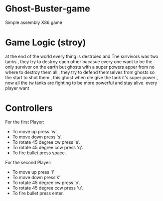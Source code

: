 # Ghost-Buster-game
Simple assembly X86 game 
# Game Logic (stroy)
at the end of the world every thing is destroied and The survivors
was two tanks , they try to destroy each other  bacasue every one want to be the only survivor on the earth
but ghosts with a super powers apper from no where to destroy them all , they try to defend themselves from
ghosts so the start to shot them , this ghost when die give the tank it's super power , now all the tw tanks 
are fighting to be more powerful and stay alive.
every player want
# Controllers 

For the first Player:

- To move up press 'w'.
- To move down press 's'.
- To rotate 45 degree cw press 'e'.
- To rotate 45 degree ccw press 'q'.
- To fire bullet press space.

For the second Player:

- To move up press 'i'
- To move down press'k'
- To rotate 45 degree cw press 'o'.
- To rotate 45 degree ccw press 'u'.
- To fire bullet press enter.

 
